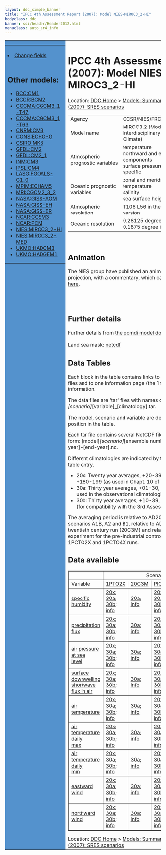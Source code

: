 ```yaml
---
layout: ddc_simple_banner
title: "IPCC 4th Assessment Report (2007): Model NIES-MIROC3_2-HI"
bodyclass: ddc
banner: ssi/header/Header2012.html
menuclass: auto_ar4_info
---
```



<table width="100%" border="0" cellspacing="0" cellpadding="0" style="border-collapse: collapse;">
<tr style="margin:0;padding:0;border:0;">
<td style="margin:0;padding:0;border:0;height:1pt;width:150pt;background:#5492CD;" valign="top" >

<div id="lh-col2" class="auto_ar4_info">
<table class="menumain" bgcolor="#5492CD" cellspacing="0" width="100%" border="0">
<tr><td>

<br/>
<li><a href="model-NIES-MIROC3_2-HI-change.html">Change fields</a></li><br/>

<h2> Other models:</h2>
<ul>
<li><a href="model-BCC-CM1.html">BCC:CM1</a></li>
<li><a href="model-BCCR-BCM2.html">BCCR:BCM2</a></li>
<li><a href="model-CCCMA-CGCM3_1-T47.html">CCCMA:CGCM3_1-T47</a></li>
<li><a href="model-CCCMA-CGCM3_1-T63.html">CCCMA:CGCM3_1-T63</a></li>
<li><a href="model-CNRM-CM3.html">CNRM:CM3</a></li>
<li><a href="model-CONS-ECHO-G.html">CONS:ECHO-G</a></li>
<li><a href="model-CSIRO-MK3.html">CSIRO:MK3</a></li>
<li><a href="model-GFDL-CM2.html">GFDL:CM2</a></li>
<li><a href="model-GFDL-CM2_1.html">GFDL:CM2_1</a></li>
<li><a href="model-INM-CM3.html">INM:CM3</a></li>
<li><a href="model-IPSL-CM4.html">IPSL:CM4</a></li>
<li><a href="model-LASG-FGOALS-G1_0.html">LASG:FGOALS-G1_0</a></li>
<li><a href="model-MPIM-ECHAM5.html">MPIM:ECHAM5</a></li>
<li><a href="model-MRI-CGCM2_3_2.html">MRI:CGCM2_3_2</a></li>
<li><a href="model-NASA-GISS-AOM.html">NASA:GISS-AOM</a></li>
<li><a href="model-NASA-GISS-EH.html">NASA:GISS-EH</a></li>
<li><a href="model-NASA-GISS-ER.html">NASA:GISS-ER</a></li>
<li><a href="model-NCAR-CCSM3.html">NCAR:CCSM3</a></li>
<li><a href="model-NCAR-PCM.html">NCAR:PCM</a></li>
<li><a href="model-NIES-MIROC3_2-HI.html">NIES:MIROC3_2-HI</a></li>
<li><a href="model-NIES-MIROC3_2-MED.html">NIES:MIROC3_2-MED</a></li>
<li><a href="model-UKMO-HADCM3.html">UKMO:HADCM3</a></li>
<li><a href="model-UKMO-HADGEM1.html">UKMO:HADGEM1</a></li>
</ul>

</td></tr> 
<!--#include virtual="/ssi12/logos/badc.html" -->
</table>
</div>
</td>
<td><h1>IPCC 4th Assessment Report (2007): Model NIES-MIROC3_2-HI</h1>

<!-- Breadcrumb1 -->
<div id="breadcrumb1" align="left">
Location: <a href="/index.html">DDC Home</a> > <a href="/sim/gcm_clim/">Models: Summary Data</a>
> <a href="/sim/gcm_clim/SRES_AR4/index.html">AR4 (2007): SRES scenarios</a>
</div>
<!-- End of Breadcrumb1 --><table class="meta-data-table">
<tr>
     <td class="meta-table-col1">Agency</td><td> CCSR/NIES/FRCGC, Japan</td>
</tr>
<tr>
     <td class="meta-table-col1">Model name</td><td> MIROC3.2 (Model for Interdisciplinary Research on Climate)</td>
</tr>
<tr>
     <td class="meta-table-col1">Atmospheric prognostic variables</td><td> temperature<br/>
 northward and eastward wind components<br/>
 surface pressure<br/>
 specific</td>
</tr>
<tr>
     <td class="meta-table-col1">Oceanic prognostic variables</td><td> zonal and meridional velocity<br/>
 temperature<br/>
 salinity<br/>
 sea surface height</td>
</tr>
<tr>
     <td class="meta-table-col1">Atmospheric resolution</td><td> T106 L56 in the high-resolution version</td>
</tr>
<tr>
     <td class="meta-table-col1">Oceanic resolution</td><td> 0.28125 degree in longitude, 0.1875 degree in latitude, and L47</td>
</tr>
</table>

<br/>
<h2> <a name="anim">Animation</a></h2>

  The NIES group have published an animation of their A1B projection, with a commentary, which
     can be downloaded <a href="http://www.team-6.jp/cc-sim/english/">here</a>.
<br/>
<br/>

<br/>
<h2>Further details</h2>
    Further details from <a href="http://www-pcmdi.llnl.gov/ipcc/model_documentation/ipcc_model_documentation.php">
          the pcmdi model documentation page</a>
<br/>
<br/>Land sea mask: <a href="/cgi-bin/downl/ar4_nc/sftlf/MIHR_sftlf.nc">netcdf</a><br/>
<h2> Data Tables</h2>

Each block in the table contains links to one or more data files and
to one information page (the `info' link) with further information.
<p/>

The data files are 'tar' files with names of the form
[model]_[scenario]_[variable]_[climatology].tar.
<p/>

The model, scenario and variable are determined by the position in
the table.
<p/>

Each tar file contains several NetCDF files with names of the form:
[model]_[scenario]_[ensemble number]_[variable]_[start-year]-[end-year].nc.
<p/>

Different climatologies are indicated by the links within each table entry.
<ul>
<li>20x: Twenty year averages, +20-39, +46-65, +80-99, +180-199 (as used in Chapt. 10 of IPCC 2007)</li>
<li>30a: Thirty year averages, +01-30, +31-60, +61-90 (as used in the observational climatologies)</li>
<li>30b: Thirty year averages, +10-39, +40-69, +70-99 (for compatibility with the 3rd Assessment Report)</li>
</ul>
The averaging period is relative to AD2000 for SRES scenarios A1B, A2 and B1,
relative to AD1900 for the twentieth century run (20C3M) and relative to the
start of the experiment for the pre-industrial control (PICTL) and the
1PCTO2X and 1PCTO4X runs.
<p/>

<h2>Data available</h2>

<table class="data-table"  border="2">
<tr><td></td>
<td colspan="5" align="center">Scenario</td>
</tr>
<tr><td>Variable</td>
      <td><a href="scenario-1PTO2X.html">1PTO2X</a></td>
      <td><a href="scenario-20C3M.html">20C3M</a></td>
      <td><a href="scenario-PICTL.html">PICTL</a></td>
      <td><a href="scenario-SRA1B.html">SRA1B</a></td>
      <td><a href="scenario-SRB1.html">SRB1</a></td>
</tr>
<tr><td class="data-table-col1"><a href="var-specific_humidity.html">specific humidity</a></td>
      <td class="data-table-item">
      <a href="/cgi-bin/downl/ar4_nc/huss/MIHR_1PTO2X_huss_oc20x.tar">20x</a>;
      <a href="/cgi-bin/downl/ar4_nc/huss/MIHR_1PTO2X_huss_oc30a.tar">30a</a>;
      <a href="/cgi-bin/downl/ar4_nc/huss/MIHR_1PTO2X_huss_oc30b.tar">30b</a>;
      <a href="/ar4/info/NIES-MIROC3_2-HI_1PTO2X_huss.html">info</a></td>
      <td class="data-table-item">
      <a href="/cgi-bin/downl/ar4_nc/huss/MIHR_20C3M_huss_c30a.tar">30a</a>;
      <a href="/ar4/info/NIES-MIROC3_2-HI_20C3M_huss.html">info</a></td>
      <td class="data-table-item">
      <a href="/cgi-bin/downl/ar4_nc/huss/MIHR_PICTL_huss_oc20x.tar">20x</a>;
      <a href="/cgi-bin/downl/ar4_nc/huss/MIHR_PICTL_huss_oc30a.tar">30a</a>;
      <a href="/cgi-bin/downl/ar4_nc/huss/MIHR_PICTL_huss_oc30b.tar">30b</a>;
      <a href="/ar4/info/NIES-MIROC3_2-HI_PICTL_huss.html">info</a></td>
      <td class="data-table-item">
      <a href="/cgi-bin/downl/ar4_nc/huss/MIHR_SRA1B_huss_c20x.tar">20x</a>;
      <a href="/cgi-bin/downl/ar4_nc/huss/MIHR_SRA1B_huss_c30b.tar">30b</a>;
      <a href="/ar4/info/NIES-MIROC3_2-HI_SRA1B_huss.html">info</a></td>
      <td class="data-table-item">
      <a href="/cgi-bin/downl/ar4_nc/huss/MIHR_SRB1_huss_c20x.tar">20x</a>;
      <a href="/cgi-bin/downl/ar4_nc/huss/MIHR_SRB1_huss_c30b.tar">30b</a>;
      <a href="/ar4/info/NIES-MIROC3_2-HI_SRB1_huss.html">info</a></td>
</tr>
<tr><td class="data-table-col1"><a href="var-precipitation_flux.html">precipitation flux</a></td>
      <td class="data-table-item">
      <a href="/cgi-bin/downl/ar4_nc/pr/MIHR_1PTO2X_pr_oc20x.tar">20x</a>;
      <a href="/cgi-bin/downl/ar4_nc/pr/MIHR_1PTO2X_pr_oc30a.tar">30a</a>;
      <a href="/cgi-bin/downl/ar4_nc/pr/MIHR_1PTO2X_pr_oc30b.tar">30b</a>;
      <a href="/ar4/info/NIES-MIROC3_2-HI_1PTO2X_pr.html">info</a></td>
      <td class="data-table-item">
      <a href="/cgi-bin/downl/ar4_nc/pr/MIHR_20C3M_pr_c30a.tar">30a</a>;
      <a href="/ar4/info/NIES-MIROC3_2-HI_20C3M_pr.html">info</a></td>
      <td class="data-table-item">
      <a href="/cgi-bin/downl/ar4_nc/pr/MIHR_PICTL_pr_oc20x.tar">20x</a>;
      <a href="/cgi-bin/downl/ar4_nc/pr/MIHR_PICTL_pr_oc30a.tar">30a</a>;
      <a href="/cgi-bin/downl/ar4_nc/pr/MIHR_PICTL_pr_oc30b.tar">30b</a>;
      <a href="/ar4/info/NIES-MIROC3_2-HI_PICTL_pr.html">info</a></td>
      <td class="data-table-item">
      <a href="/cgi-bin/downl/ar4_nc/pr/MIHR_SRA1B_pr_c20x.tar">20x</a>;
      <a href="/cgi-bin/downl/ar4_nc/pr/MIHR_SRA1B_pr_c30b.tar">30b</a>;
      <a href="/ar4/info/NIES-MIROC3_2-HI_SRA1B_pr.html">info</a></td>
      <td class="data-table-item">
      <a href="/cgi-bin/downl/ar4_nc/pr/MIHR_SRB1_pr_c20x.tar">20x</a>;
      <a href="/cgi-bin/downl/ar4_nc/pr/MIHR_SRB1_pr_c30b.tar">30b</a>;
      <a href="/ar4/info/NIES-MIROC3_2-HI_SRB1_pr.html">info</a></td>
</tr>
<tr><td class="data-table-col1"><a href="var-air_pressure_at_sea_level.html">air pressure at sea<br/> level</a></td>
      <td class="data-table-item">
      <a href="/cgi-bin/downl/ar4_nc/psl/MIHR_1PTO2X_psl_oc20x.tar">20x</a>;
      <a href="/cgi-bin/downl/ar4_nc/psl/MIHR_1PTO2X_psl_oc30a.tar">30a</a>;
      <a href="/cgi-bin/downl/ar4_nc/psl/MIHR_1PTO2X_psl_oc30b.tar">30b</a>;
      <a href="/ar4/info/NIES-MIROC3_2-HI_1PTO2X_psl.html">info</a></td>
      <td class="data-table-item">
      <a href="/cgi-bin/downl/ar4_nc/psl/MIHR_20C3M_psl_c30a.tar">30a</a>;
      <a href="/ar4/info/NIES-MIROC3_2-HI_20C3M_psl.html">info</a></td>
      <td class="data-table-item">
      <a href="/cgi-bin/downl/ar4_nc/psl/MIHR_PICTL_psl_oc20x.tar">20x</a>;
      <a href="/cgi-bin/downl/ar4_nc/psl/MIHR_PICTL_psl_oc30a.tar">30a</a>;
      <a href="/cgi-bin/downl/ar4_nc/psl/MIHR_PICTL_psl_oc30b.tar">30b</a>;
      <a href="/ar4/info/NIES-MIROC3_2-HI_PICTL_psl.html">info</a></td>
      <td class="data-table-item">
      <a href="/cgi-bin/downl/ar4_nc/psl/MIHR_SRA1B_psl_c20x.tar">20x</a>;
      <a href="/cgi-bin/downl/ar4_nc/psl/MIHR_SRA1B_psl_c30b.tar">30b</a>;
      <a href="/ar4/info/NIES-MIROC3_2-HI_SRA1B_psl.html">info</a></td>
      <td class="data-table-item">
      <a href="/cgi-bin/downl/ar4_nc/psl/MIHR_SRB1_psl_c20x.tar">20x</a>;
      <a href="/cgi-bin/downl/ar4_nc/psl/MIHR_SRB1_psl_c30b.tar">30b</a>;
      <a href="/ar4/info/NIES-MIROC3_2-HI_SRB1_psl.html">info</a></td>
</tr>
<tr><td class="data-table-col1"><a href="var-surface_downwelling_shortwave_flux_in_air.html">surface downwelling<br/> shortwave flux in air</a></td>
      <td class="data-table-item">
      <a href="/cgi-bin/downl/ar4_nc/rsds/MIHR_1PTO2X_rsds_oc20x.tar">20x</a>;
      <a href="/cgi-bin/downl/ar4_nc/rsds/MIHR_1PTO2X_rsds_oc30a.tar">30a</a>;
      <a href="/cgi-bin/downl/ar4_nc/rsds/MIHR_1PTO2X_rsds_oc30b.tar">30b</a>;
      <a href="/ar4/info/NIES-MIROC3_2-HI_1PTO2X_rsds.html">info</a></td>
      <td class="data-table-item">
      <a href="/cgi-bin/downl/ar4_nc/rsds/MIHR_20C3M_rsds_c30a.tar">30a</a>;
      <a href="/ar4/info/NIES-MIROC3_2-HI_20C3M_rsds.html">info</a></td>
      <td class="data-table-item">
      <a href="/cgi-bin/downl/ar4_nc/rsds/MIHR_PICTL_rsds_oc20x.tar">20x</a>;
      <a href="/cgi-bin/downl/ar4_nc/rsds/MIHR_PICTL_rsds_oc30a.tar">30a</a>;
      <a href="/cgi-bin/downl/ar4_nc/rsds/MIHR_PICTL_rsds_oc30b.tar">30b</a>;
      <a href="/ar4/info/NIES-MIROC3_2-HI_PICTL_rsds.html">info</a></td>
      <td class="data-table-item">
      <a href="/cgi-bin/downl/ar4_nc/rsds/MIHR_SRA1B_rsds_c20x.tar">20x</a>;
      <a href="/cgi-bin/downl/ar4_nc/rsds/MIHR_SRA1B_rsds_c30b.tar">30b</a>;
      <a href="/ar4/info/NIES-MIROC3_2-HI_SRA1B_rsds.html">info</a></td>
      <td class="data-table-item">
      <a href="/cgi-bin/downl/ar4_nc/rsds/MIHR_SRB1_rsds_c20x.tar">20x</a>;
      <a href="/cgi-bin/downl/ar4_nc/rsds/MIHR_SRB1_rsds_c30b.tar">30b</a>;
      <a href="/ar4/info/NIES-MIROC3_2-HI_SRB1_rsds.html">info</a></td>
</tr>
<tr><td class="data-table-col1"><a href="var-air_temperature.html">air temperature</a></td>
      <td class="data-table-item">
      <a href="/cgi-bin/downl/ar4_nc/tas/MIHR_1PTO2X_tas_oc20x.tar">20x</a>;
      <a href="/cgi-bin/downl/ar4_nc/tas/MIHR_1PTO2X_tas_oc30a.tar">30a</a>;
      <a href="/cgi-bin/downl/ar4_nc/tas/MIHR_1PTO2X_tas_oc30b.tar">30b</a>;
      <a href="/ar4/info/NIES-MIROC3_2-HI_1PTO2X_tas.html">info</a></td>
      <td class="data-table-item">
      <a href="/cgi-bin/downl/ar4_nc/tas/MIHR_20C3M_tas_c30a.tar">30a</a>;
      <a href="/ar4/info/NIES-MIROC3_2-HI_20C3M_tas.html">info</a></td>
      <td class="data-table-item">
      <a href="/cgi-bin/downl/ar4_nc/tas/MIHR_PICTL_tas_oc20x.tar">20x</a>;
      <a href="/cgi-bin/downl/ar4_nc/tas/MIHR_PICTL_tas_oc30a.tar">30a</a>;
      <a href="/cgi-bin/downl/ar4_nc/tas/MIHR_PICTL_tas_oc30b.tar">30b</a>;
      <a href="/ar4/info/NIES-MIROC3_2-HI_PICTL_tas.html">info</a></td>
      <td class="data-table-item">
      <a href="/cgi-bin/downl/ar4_nc/tas/MIHR_SRA1B_tas_c20x.tar">20x</a>;
      <a href="/cgi-bin/downl/ar4_nc/tas/MIHR_SRA1B_tas_c30b.tar">30b</a>;
      <a href="/ar4/info/NIES-MIROC3_2-HI_SRA1B_tas.html">info</a></td>
      <td class="data-table-item">
      <a href="/cgi-bin/downl/ar4_nc/tas/MIHR_SRB1_tas_c20x.tar">20x</a>;
      <a href="/cgi-bin/downl/ar4_nc/tas/MIHR_SRB1_tas_c30b.tar">30b</a>;
      <a href="/ar4/info/NIES-MIROC3_2-HI_SRB1_tas.html">info</a></td>
</tr>
<tr><td class="data-table-col1"><a href="var-air_temperature_daily_max.html">air temperature daily<br/> max</a></td>
      <td class="data-table-item">
      <a href="/cgi-bin/downl/ar4_nc/tasmax/MIHR_1PTO2X_tasmax_oc20x.tar">20x</a>;
      <a href="/cgi-bin/downl/ar4_nc/tasmax/MIHR_1PTO2X_tasmax_oc30a.tar">30a</a>;
      <a href="/cgi-bin/downl/ar4_nc/tasmax/MIHR_1PTO2X_tasmax_oc30b.tar">30b</a>;
      <a href="/ar4/info/NIES-MIROC3_2-HI_1PTO2X_tasmax.html">info</a></td>
      <td class="data-table-item">
      <a href="/cgi-bin/downl/ar4_nc/tasmax/MIHR_20C3M_tasmax_c30a.tar">30a</a>;
      <a href="/ar4/info/NIES-MIROC3_2-HI_20C3M_tasmax.html">info</a></td>
      <td class="data-table-item">
      <a href="/cgi-bin/downl/ar4_nc/tasmax/MIHR_PICTL_tasmax_oc20x.tar">20x</a>;
      <a href="/cgi-bin/downl/ar4_nc/tasmax/MIHR_PICTL_tasmax_oc30a.tar">30a</a>;
      <a href="/cgi-bin/downl/ar4_nc/tasmax/MIHR_PICTL_tasmax_oc30b.tar">30b</a>;
      <a href="/ar4/info/NIES-MIROC3_2-HI_PICTL_tasmax.html">info</a></td>
      <td class="data-table-item">
      <a href="/cgi-bin/downl/ar4_nc/tasmax/MIHR_SRA1B_tasmax_c20x.tar">20x</a>;
      <a href="/cgi-bin/downl/ar4_nc/tasmax/MIHR_SRA1B_tasmax_c30b.tar">30b</a>;
      <a href="/ar4/info/NIES-MIROC3_2-HI_SRA1B_tasmax.html">info</a></td>
      <td class="data-table-item">
      <a href="/cgi-bin/downl/ar4_nc/tasmax/MIHR_SRB1_tasmax_c20x.tar">20x</a>;
      <a href="/cgi-bin/downl/ar4_nc/tasmax/MIHR_SRB1_tasmax_c30b.tar">30b</a>;
      <a href="/ar4/info/NIES-MIROC3_2-HI_SRB1_tasmax.html">info</a></td>
</tr>
<tr><td class="data-table-col1"><a href="var-air_temperature_daily_min.html">air temperature daily<br/> min</a></td>
      <td class="data-table-item">
      <a href="/cgi-bin/downl/ar4_nc/tasmin/MIHR_1PTO2X_tasmin_oc20x.tar">20x</a>;
      <a href="/cgi-bin/downl/ar4_nc/tasmin/MIHR_1PTO2X_tasmin_oc30a.tar">30a</a>;
      <a href="/cgi-bin/downl/ar4_nc/tasmin/MIHR_1PTO2X_tasmin_oc30b.tar">30b</a>;
      <a href="/ar4/info/NIES-MIROC3_2-HI_1PTO2X_tasmin.html">info</a></td>
      <td class="data-table-item">
      <a href="/cgi-bin/downl/ar4_nc/tasmin/MIHR_20C3M_tasmin_c30a.tar">30a</a>;
      <a href="/ar4/info/NIES-MIROC3_2-HI_20C3M_tasmin.html">info</a></td>
      <td class="data-table-item">
      <a href="/cgi-bin/downl/ar4_nc/tasmin/MIHR_PICTL_tasmin_oc20x.tar">20x</a>;
      <a href="/cgi-bin/downl/ar4_nc/tasmin/MIHR_PICTL_tasmin_oc30a.tar">30a</a>;
      <a href="/cgi-bin/downl/ar4_nc/tasmin/MIHR_PICTL_tasmin_oc30b.tar">30b</a>;
      <a href="/ar4/info/NIES-MIROC3_2-HI_PICTL_tasmin.html">info</a></td>
      <td class="data-table-item">
      <a href="/cgi-bin/downl/ar4_nc/tasmin/MIHR_SRA1B_tasmin_c20x.tar">20x</a>;
      <a href="/cgi-bin/downl/ar4_nc/tasmin/MIHR_SRA1B_tasmin_c30b.tar">30b</a>;
      <a href="/ar4/info/NIES-MIROC3_2-HI_SRA1B_tasmin.html">info</a></td>
      <td class="data-table-item">
      <a href="/cgi-bin/downl/ar4_nc/tasmin/MIHR_SRB1_tasmin_c20x.tar">20x</a>;
      <a href="/cgi-bin/downl/ar4_nc/tasmin/MIHR_SRB1_tasmin_c30b.tar">30b</a>;
      <a href="/ar4/info/NIES-MIROC3_2-HI_SRB1_tasmin.html">info</a></td>
</tr>
<tr><td class="data-table-col1"><a href="var-eastward_wind.html">eastward wind</a></td>
      <td class="data-table-item">
      <a href="/cgi-bin/downl/ar4_nc/uas/MIHR_1PTO2X_uas_oc20x.tar">20x</a>;
      <a href="/cgi-bin/downl/ar4_nc/uas/MIHR_1PTO2X_uas_oc30a.tar">30a</a>;
      <a href="/cgi-bin/downl/ar4_nc/uas/MIHR_1PTO2X_uas_oc30b.tar">30b</a>;
      <a href="/ar4/info/NIES-MIROC3_2-HI_1PTO2X_uas.html">info</a></td>
      <td class="data-table-item">
      <a href="/cgi-bin/downl/ar4_nc/uas/MIHR_20C3M_uas_c30a.tar">30a</a>;
      <a href="/ar4/info/NIES-MIROC3_2-HI_20C3M_uas.html">info</a></td>
      <td class="data-table-item">
      <a href="/cgi-bin/downl/ar4_nc/uas/MIHR_PICTL_uas_oc20x.tar">20x</a>;
      <a href="/cgi-bin/downl/ar4_nc/uas/MIHR_PICTL_uas_oc30a.tar">30a</a>;
      <a href="/cgi-bin/downl/ar4_nc/uas/MIHR_PICTL_uas_oc30b.tar">30b</a>;
      <a href="/ar4/info/NIES-MIROC3_2-HI_PICTL_uas.html">info</a></td>
      <td class="data-table-item">
      <a href="/cgi-bin/downl/ar4_nc/uas/MIHR_SRA1B_uas_c20x.tar">20x</a>;
      <a href="/cgi-bin/downl/ar4_nc/uas/MIHR_SRA1B_uas_c30b.tar">30b</a>;
      <a href="/ar4/info/NIES-MIROC3_2-HI_SRA1B_uas.html">info</a></td>
      <td class="data-table-item">
      <a href="/cgi-bin/downl/ar4_nc/uas/MIHR_SRB1_uas_c20x.tar">20x</a>;
      <a href="/cgi-bin/downl/ar4_nc/uas/MIHR_SRB1_uas_c30b.tar">30b</a>;
      <a href="/ar4/info/NIES-MIROC3_2-HI_SRB1_uas.html">info</a></td>
</tr>
<tr><td class="data-table-col1"><a href="var-northward_wind.html">northward wind</a></td>
      <td class="data-table-item">
      <a href="/cgi-bin/downl/ar4_nc/vas/MIHR_1PTO2X_vas_oc20x.tar">20x</a>;
      <a href="/cgi-bin/downl/ar4_nc/vas/MIHR_1PTO2X_vas_oc30a.tar">30a</a>;
      <a href="/cgi-bin/downl/ar4_nc/vas/MIHR_1PTO2X_vas_oc30b.tar">30b</a>;
      <a href="/ar4/info/NIES-MIROC3_2-HI_1PTO2X_vas.html">info</a></td>
      <td class="data-table-item">
      <a href="/cgi-bin/downl/ar4_nc/vas/MIHR_20C3M_vas_c30a.tar">30a</a>;
      <a href="/ar4/info/NIES-MIROC3_2-HI_20C3M_vas.html">info</a></td>
      <td class="data-table-item">
      <a href="/cgi-bin/downl/ar4_nc/vas/MIHR_PICTL_vas_oc20x.tar">20x</a>;
      <a href="/cgi-bin/downl/ar4_nc/vas/MIHR_PICTL_vas_oc30a.tar">30a</a>;
      <a href="/cgi-bin/downl/ar4_nc/vas/MIHR_PICTL_vas_oc30b.tar">30b</a>;
      <a href="/ar4/info/NIES-MIROC3_2-HI_PICTL_vas.html">info</a></td>
      <td class="data-table-item">
      <a href="/cgi-bin/downl/ar4_nc/vas/MIHR_SRA1B_vas_c20x.tar">20x</a>;
      <a href="/cgi-bin/downl/ar4_nc/vas/MIHR_SRA1B_vas_c30b.tar">30b</a>;
      <a href="/ar4/info/NIES-MIROC3_2-HI_SRA1B_vas.html">info</a></td>
      <td class="data-table-item">
      <a href="/cgi-bin/downl/ar4_nc/vas/MIHR_SRB1_vas_c20x.tar">20x</a>;
      <a href="/cgi-bin/downl/ar4_nc/vas/MIHR_SRB1_vas_c30b.tar">30b</a>;
      <a href="/ar4/info/NIES-MIROC3_2-HI_SRB1_vas.html">info</a></td>
</tr>
</table>
</div>
<!-- Breadcrumb2 -->
<div id="breadcrumb2" align="left">
Location: <a href="/index.html">DDC Home</a> > <a href="/sim/gcm_clim/">Models: Summary Data</a>
> <a href="/sim/gcm_clim/SRES_AR4/index.html">AR4 (2007): SRES scenarios</a>
</div>
<!-- End of Breadcrumb2 --></td></tr></table>
